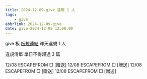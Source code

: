 ```yaml
---
title: 2024-12-09-give 違規 1 人
tags:
    - give
abbrlink: 2024-12-09-give
date: give-2024-12-09 12:00:00
---
```

give 板 [板規連結](https://www.ptt.cc/bbs/give/M.1612495900.A.C32.html)
昨天違規 1 人
<!-- more -->

違規清單
單日不得超過 3 篇

12/08 ESCAPEFROM □ [贈送]
12/08 ESCAPEFROM □ [贈送]
12/08 ESCAPEFROM □ [贈送]
12/08 ESCAPEFROM □ [贈送]